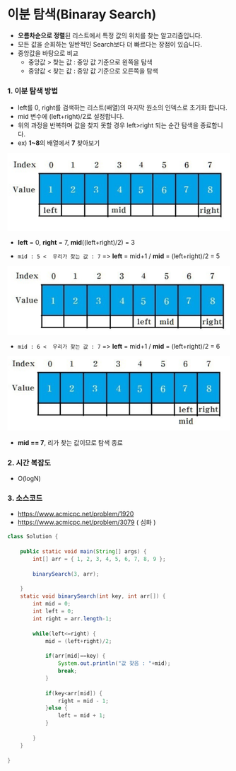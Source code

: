 # 이분 탐색(Binaray Search)

- **오름차순으로 정렬**된 리스트에서 특정 값의 위치를 찾는 알고리즘입니다.
- 모든 값을 순회하는 일반적인 Search보다 더 빠르다는 장점이 있습니다.
- 중앙값을 바탕으로 비교
  - 중앙값 > 찾는 값 : 중앙 값 기준으로 왼쪽을 탐색
  - 중앙값 < 찾는 값 : 중앙 값 기준으로 오른쪽을 탐색



### 1. 이분 탐색 방법

- left를 0, right를 검색하는 리스트(배열)의 마지막 원소의 인덱스로 초기화 합니다.
- mid 변수에 (left+right)/2로 설정합니다.
- 위의 과정을 반복하며 값을 찾지 못할 경우 left>right 되는 순간 탐색을 종료합니다.
- ex) **1~8**의 배열에서 **7** 찾아보기

![](./img/10.png)

- **left** = 0, **right** = 7, **mid**((left+right)/2) = 3

- `mid : 5 <  우리가 찾는 값 : 7` => **left** = mid+1 / **mid** =  (left+right)/2 = 5

![](./img/11.png)

- `mid : 6 <  우리가 찾는 값 : 7` => **left** = mid+1 / **mid** =  (left+right)/2 = 6

![](./img/12.png)

- **mid == 7**, 리가 찾는 값이므로 탐색 종료



### 2. 시간 복잡도

- O(logN)



### 3. 소스코드

- https://www.acmicpc.net/problem/1920
- https://www.acmicpc.net/problem/3079 ( 심화 )

```java
class Solution {
	
	public static void main(String[] args) {
		int[] arr = { 1, 2, 3, 4, 5, 6, 7, 8, 9 };
		 
        binarySearch(3, arr);

	}
	static void binarySearch(int key, int arr[]) {
		int mid = 0;
		int left = 0;
		int right = arr.length-1;
		
		while(left<=right) {
			mid = (left+right)/2;
			
			if(arr[mid]==key) {
				System.out.println("값 찾음 : "+mid);
				break;
			}
			
			if(key<arr[mid]) {
				right = mid - 1;
			}else {
				left = mid + 1;
			}
			
		}
	}

}
```

